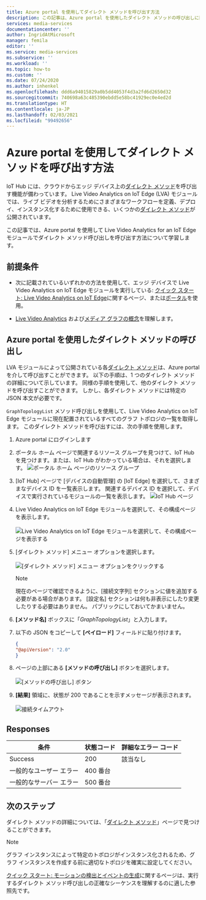 ```yaml
---
title: Azure portal を使用してダイレクト メソッドを呼び出す方法
description: この記事は、Azure portal を使用したダイレクト メソッドの呼び出しに関する概要です。
services: media-services
documentationcenter: ''
author: IngridAtMicrosoft
manager: femila
editor: ''
ms.service: media-services
ms.subservice: ''
ms.workload: ''
ms.topic: how-to
ms.custom: ''
ms.date: 07/24/2020
ms.author: inhenkel
ms.openlocfilehash: ddd6a94015829a0b5dd4053f4d3a2fd6d2650d32
ms.sourcegitcommit: 740698a63c485390ebdd5e58bc41929ec0e4ed2d
ms.translationtype: HT
ms.contentlocale: ja-JP
ms.lasthandoff: 02/03/2021
ms.locfileid: "99492656"
---
```

# <a name="how-to-use-azure-portal-to-invoke-direct-methods"></a>Azure portal を使用してダイレクト メソッドを呼び出す方法

IoT Hub には、クラウドからエッジ デバイス上の[ダイレクト メソッド](../../iot-hub/iot-hub-devguide-direct-methods.md#method-invocation-for-iot-edge-modules)を呼び出す機能が備わっています。 Live Video Analytics on IoT Edge (LVA) モジュールでは、ライブ ビデオを分析するためにさまざまなワークフローを定義、デプロイ、インスタンス化するために使用できる、いくつかの[ダイレクト メソッド](./direct-methods.md)が公開されています。

この記事では、Azure portal を使用して Live Video Analytics for an IoT Edge モジュールでダイレクト メソッド呼び出しを呼び出す方法について学習します。

## <a name="prerequisites"></a>前提条件

* 次に記載されているいずれかの方法を使用して、エッジ デバイスで Live Video Analytics on IoT Edge モジュールを実行している: [クイック スタート: Live Video Analytics on IoT Edge](./get-started-detect-motion-emit-events-quickstart.md)に関するページ、または[ポータル](./deploy-iot-edge-device.md)を使用。

* [Live Video Analytics](./overview.md) および[メディア グラフの概念](./media-graph-concept.md)を理解します。

## <a name="invoking-direct-methods-via-azure-portal"></a>Azure portal を使用したダイレクト メソッドの呼び出し

LVA モジュールによって公開されている各[ダイレクト メソッド](./direct-methods.md)は、Azure portal を介して呼び出すことができます。 以下の手順は、1 つのダイレクト メソッドの詳細について示しています。 同様の手順を使用して、他のダイレクト メソッドを呼び出すことができます。 しかし、各ダイレクト メソッドには特定の JSON 本文が必要です。

`GraphTopologyList` メソッド呼び出しを使用して、Live Video Analytics on IoT Edge モジュールに現在配置されているすべてのグラフ トポロジの一覧を取得します。 このダイレクト メソッドを呼び出すには、次の手順を使用します。

1. Azure portal にログインします
1. ポータル ホーム ページで関連するリソース グループを見つけて、IoT Hub を見つけます。または、IoT Hub がわかっている場合は、それを選択します。
    ![ポータル ホーム ページのリソース グループ](media/use-azure-portal-to-invoke-directs-methods/portal-rg-home.png)
1. [IoT Hub] ページで [デバイスの自動管理] の [IoT Edge] を選択して、さまざまなデバイス ID を一覧表示します。 関連するデバイス ID を選択して、デバイスで実行されているモジュールの一覧を表示します。
    ![IoT Hub ページ](media/use-azure-portal-to-invoke-directs-methods/iot-hub-page.png)
1. Live Video Analytics on IoT Edge モジュールを選択して、その構成ページを表示します。<br><br>
    ![Live Video Analytics on IoT Edge モジュールを選択して、その構成ページを表示する](media/use-azure-portal-to-invoke-directs-methods/modules.png)
1. [ダイレクト メソッド] メニュー オプションを選択します。 <br><br>
    ![[ダイレクト メソッド] メニュー オプションをクリックする](media/use-azure-portal-to-invoke-directs-methods/module-details.png)
    > [!NOTE]
    > 現在のページで確認できるように、[接続文字列] セクションに値を追加する必要がある場合があります。 [設定名] セクションは何も非表示にしたり変更したりする必要はありません。 パブリックにしておいてかまいません。

1. **[メソッド名]** ボックスに「*GraphTopologyList*」と入力します。
1. 以下の JSON をコピーして **[ペイロード]** フィールドに貼り付けます。
    ```json
    {
    "@apiVersion": "2.0"
    }
    ```
1. ページの上部にある **[メソッドの呼び出し]** ボタンを選択します。<br><br>
    ![[メソッドの呼び出し] ボタン](media/use-azure-portal-to-invoke-directs-methods/direct-method.png)
1. **[結果]** 領域に、状態が 200 であることを示すメッセージが表示されます。<br><br>
    ![接続タイムアウト](media/use-azure-portal-to-invoke-directs-methods/connection-timeout.png)

## <a name="responses"></a>Responses

| 条件             | 状態コード | 詳細なエラー コード |
|-----------------------|-------------|---------------------|
| Success               | 200         | 該当なし                 |
| 一般的なユーザー エラー   | 400 番台   |                     |
| 一般的なサーバー エラー | 500 番台   |                     |

## <a name="next-steps"></a>次のステップ

ダイレクト メソッドの詳細については、「[ダイレクト メソッド](./direct-methods.md)」ページで見つけることができます。

> [!NOTE]
> グラフ インスタンスによって特定のトポロジがインスタンス化されるため、グラフ インスタンスを作成する前に適切なトポロジを確実に設定してください。

[クイック スタート: モーションの検出とイベントの生成](./get-started-detect-motion-emit-events-quickstart.md)に関するページは、実行するダイレクト メソッド呼び出しの正確なシーケンスを理解するのに適した参照先です。
